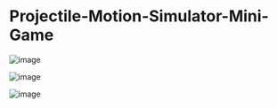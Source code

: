 # Projectile-Motion-Simulator-Mini-Game

![image](https://github.com/LucasSu02/Projectile-Motion-Simulator-Mini-Game/assets/107900771/0ae8df21-542f-4b6f-a9d4-f543706260b0)

![image](https://github.com/LucasSu02/Projectile-Motion-Simulator-Mini-Game/assets/107900771/c24b753c-503a-4fad-b7a8-53bbc6b1cafd)

![image](https://github.com/LucasSu02/Projectile-Motion-Simulator-Mini-Game/assets/107900771/f22e54f2-f46d-4a43-aab4-c40061f04904)
